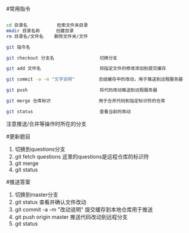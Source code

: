 #常用指令

```bash

cd 目录名           检索文件夹目录
mkdir 目录名称      创建目录
rm 目录名/文件名    删除文件夹/文件

```

```bash
git 指令名

git checkout 分支名                 切换分支

git add 文件名                      将指定文件的修改添加到提交缓存

git commit -a -m "文字说明"         总结缓存中的改动，用于推送到远程服务器

git push                           将代码改动推送到远程服务器

git merge 仓库标识                  用于合并代码到指定标识符的仓库

git status                         查看当前的改动

```

注意推送/合并等操作时所在的分支


#更新题目

1.  切换到questions分支
2.  git fetch questions             这里的questions是远程仓库的标识符
3.  git merge
4.  git status

#推送答案

1.  切换到master分支
2.  git status                      查看并确认文件改动
3.  git commit -a -m "改动说明"      提交缓存到本地仓库用于推送
4.  git push origin master          推送代码改动到远程分支
5.  git status